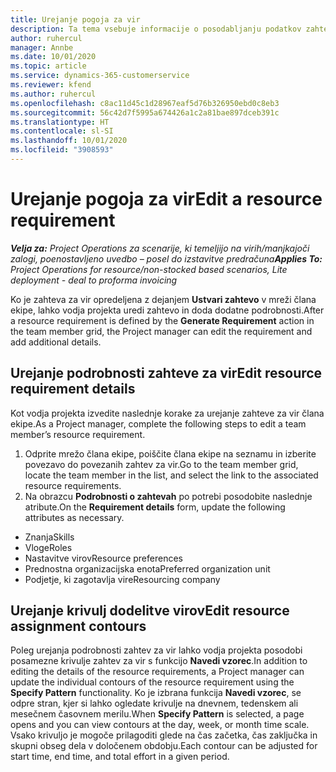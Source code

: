```yaml
---
title: Urejanje pogoja za vir
description: Ta tema vsebuje informacije o posodabljanju podatkov zahteve za vir.
author: ruhercul
manager: Annbe
ms.date: 10/01/2020
ms.topic: article
ms.service: dynamics-365-customerservice
ms.reviewer: kfend
ms.author: ruhercul
ms.openlocfilehash: c8ac11d45c1d28967eaf5d76b326950ebd0c8eb3
ms.sourcegitcommit: 56c42d7f5995a674426a1c2a81bae897dceb391c
ms.translationtype: HT
ms.contentlocale: sl-SI
ms.lasthandoff: 10/01/2020
ms.locfileid: "3908593"
---
```

# <a name="edit-a-resource-requirement"></a><span data-ttu-id="1a3d2-103">Urejanje pogoja za vir</span><span class="sxs-lookup"><span data-stu-id="1a3d2-103">Edit a resource requirement</span></span>

<span data-ttu-id="1a3d2-104">_**Velja za:** Project Operations za scenarije, ki temeljijo na virih/manjkajoči zalogi, poenostavljeno uvedbo – posel do izstavitve predračuna_</span><span class="sxs-lookup"><span data-stu-id="1a3d2-104">_**Applies To:** Project Operations for resource/non-stocked based scenarios, Lite deployment - deal to proforma invoicing_</span></span>

<span data-ttu-id="1a3d2-105">Ko je zahteva za vir opredeljena z dejanjem **Ustvari zahtevo** v mreži člana ekipe, lahko vodja projekta uredi zahtevo in doda dodatne podrobnosti.</span><span class="sxs-lookup"><span data-stu-id="1a3d2-105">After a resource requirement is defined by the **Generate Requirement** action in the team member grid, the Project manager can edit the requirement and add additional details.</span></span>

## <a name="edit-resource-requirement-details"></a><span data-ttu-id="1a3d2-106">Urejanje podrobnosti zahteve za vir</span><span class="sxs-lookup"><span data-stu-id="1a3d2-106">Edit resource requirement details</span></span>

<span data-ttu-id="1a3d2-107">Kot vodja projekta izvedite naslednje korake za urejanje zahteve za vir člana ekipe.</span><span class="sxs-lookup"><span data-stu-id="1a3d2-107">As a Project manager, complete the following steps to edit a team member’s resource requirement.</span></span>

1. <span data-ttu-id="1a3d2-108">Odprite mrežo člana ekipe, poiščite člana ekipe na seznamu in izberite povezavo do povezanih zahtev za vir.</span><span class="sxs-lookup"><span data-stu-id="1a3d2-108">Go to the team member grid, locate the team member in the list, and select the link to the associated resource requirements.</span></span>
2. <span data-ttu-id="1a3d2-109">Na obrazcu **Podrobnosti o zahtevah** po potrebi posodobite naslednje atribute.</span><span class="sxs-lookup"><span data-stu-id="1a3d2-109">On the **Requirement details** form, update the following attributes as necessary.</span></span>

- <span data-ttu-id="1a3d2-110">Znanja</span><span class="sxs-lookup"><span data-stu-id="1a3d2-110">Skills</span></span>
- <span data-ttu-id="1a3d2-111">Vloge</span><span class="sxs-lookup"><span data-stu-id="1a3d2-111">Roles</span></span>
- <span data-ttu-id="1a3d2-112">Nastavitve virov</span><span class="sxs-lookup"><span data-stu-id="1a3d2-112">Resource preferences</span></span>
- <span data-ttu-id="1a3d2-113">Prednostna organizacijska enota</span><span class="sxs-lookup"><span data-stu-id="1a3d2-113">Preferred organization unit</span></span>
- <span data-ttu-id="1a3d2-114">Podjetje, ki zagotavlja vire</span><span class="sxs-lookup"><span data-stu-id="1a3d2-114">Resourcing company</span></span>

## <a name="edit-resource-assignment-contours"></a><span data-ttu-id="1a3d2-115">Urejanje krivulj dodelitve virov</span><span class="sxs-lookup"><span data-stu-id="1a3d2-115">Edit resource assignment contours</span></span>

<span data-ttu-id="1a3d2-116">Poleg urejanja podrobnosti zahtev za vir lahko vodja projekta posodobi posamezne krivulje zahtev za vir s funkcijo **Navedi vzorec**.</span><span class="sxs-lookup"><span data-stu-id="1a3d2-116">In addition to editing the details of the resource requirements, a Project manager can update the individual contours of the resource requirement using the **Specify Pattern** functionality.</span></span> <span data-ttu-id="1a3d2-117">Ko je izbrana funkcija **Navedi vzorec**, se odpre stran, kjer si lahko ogledate krivulje na dnevnem, tedenskem ali mesečnem časovnem merilu.</span><span class="sxs-lookup"><span data-stu-id="1a3d2-117">When **Specify Pattern** is selected, a page opens and you can view contours at the day, week, or month time scale.</span></span> <span data-ttu-id="1a3d2-118">Vsako krivuljo je mogoče prilagoditi glede na čas začetka, čas zaključka in skupni obseg dela v določenem obdobju.</span><span class="sxs-lookup"><span data-stu-id="1a3d2-118">Each contour can be adjusted for start time, end time, and total effort in a given period.</span></span>